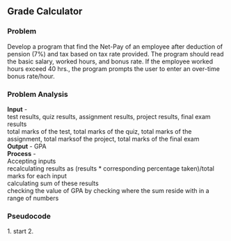 <h2>Grade Calculator</h2>
<h3>Problem</h3>
Develop a program that find the Net-Pay of an employee after deduction of pension (7%) and tax based on tax rate provided. The
program should read the basic salary, worked hours, and bonus rate. If the employee worked hours exceed 40 hrs., the program
prompts the user to enter an over-time bonus rate/hour.

<h3>Problem Analysis</h3>
<strong>Input</strong> - <br>
test results, quiz results, assignment results, project results, final exam results <br>
total marks of the test, total marks of the quiz, total marks of the assignment, total marksof the project, total marks of the final exam <br>
<strong>Output</strong> - GPA<br>
<strong>Process</strong> - <br>
Accepting inputs <br>
recalculating results as (results * corresponding percentage taken)/total marks for each input <br>
calculating sum of these results <br>
checking the value of GPA by checking where the sum reside with in a range of numbers <br>

<h3>Pseudocode</h3>
1. start
2. 
